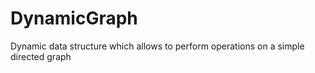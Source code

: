 # DynamicGraph
Dynamic data structure which allows to perform operations on a simple directed graph
